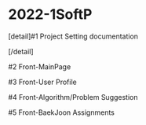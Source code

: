 # 2022-1SoftP


[detail]#1 Project Setting documentation

  [/detail]

#2 Front-MainPage

#3 Front-User Profile

#4 Front-Algorithm/Problem Suggestion

#5 Front-BaekJoon Assignments
